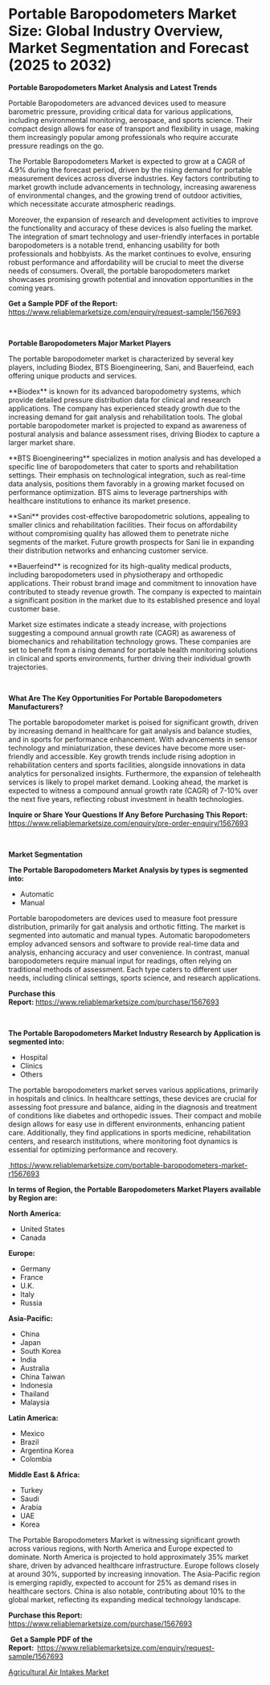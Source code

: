 <p><h1>Portable Baropodometers Market Size: Global Industry Overview, Market Segmentation and Forecast (2025 to 2032)</h1></p><p><strong>Portable Baropodometers Market Analysis and Latest Trends</strong></p>
<p><p>Portable Baropodometers are advanced devices used to measure barometric pressure, providing critical data for various applications, including environmental monitoring, aerospace, and sports science. Their compact design allows for ease of transport and flexibility in usage, making them increasingly popular among professionals who require accurate pressure readings on the go.</p><p>The Portable Baropodometers Market is expected to grow at a CAGR of 4.9% during the forecast period, driven by the rising demand for portable measurement devices across diverse industries. Key factors contributing to market growth include advancements in technology, increasing awareness of environmental changes, and the growing trend of outdoor activities, which necessitate accurate atmospheric readings. </p><p>Moreover, the expansion of research and development activities to improve the functionality and accuracy of these devices is also fueling the market. The integration of smart technology and user-friendly interfaces in portable baropodometers is a notable trend, enhancing usability for both professionals and hobbyists. As the market continues to evolve, ensuring robust performance and affordability will be crucial to meet the diverse needs of consumers. Overall, the portable baropodometers market showcases promising growth potential and innovation opportunities in the coming years.</p></p>
<p><strong>Get a Sample PDF of the Report:&nbsp;</strong> <a href="https://www.reliablemarketsize.com/enquiry/request-sample/1567693?utm_campaign=2876&utm_medium=2&utm_source=Github&utm_content=ia&utm_term=23032025&utm_id=portable-baropodometers">https://www.reliablemarketsize.com/enquiry/request-sample/1567693</a></p>
<p>&nbsp;</p>
<p><strong>Portable Baropodometers Major Market Players</strong></p>
<p><p>The portable baropodometer market is characterized by several key players, including Biodex, BTS Bioengineering, Sani, and Bauerfeind, each offering unique products and services. </p><p>**Biodex** is known for its advanced baropodometry systems, which provide detailed pressure distribution data for clinical and research applications. The company has experienced steady growth due to the increasing demand for gait analysis and rehabilitation tools. The global portable baropodometer market is projected to expand as awareness of postural analysis and balance assessment rises, driving Biodex to capture a larger market share.</p><p>**BTS Bioengineering** specializes in motion analysis and has developed a specific line of baropodometers that cater to sports and rehabilitation settings. Their emphasis on technological integration, such as real-time data analysis, positions them favorably in a growing market focused on performance optimization. BTS aims to leverage partnerships with healthcare institutions to enhance its market presence.</p><p>**Sani** provides cost-effective baropodometric solutions, appealing to smaller clinics and rehabilitation facilities. Their focus on affordability without compromising quality has allowed them to penetrate niche segments of the market. Future growth prospects for Sani lie in expanding their distribution networks and enhancing customer service.</p><p>**Bauerfeind** is recognized for its high-quality medical products, including baropodometers used in physiotherapy and orthopedic applications. Their robust brand image and commitment to innovation have contributed to steady revenue growth. The company is expected to maintain a significant position in the market due to its established presence and loyal customer base.</p><p>Market size estimates indicate a steady increase, with projections suggesting a compound annual growth rate (CAGR) as awareness of biomechanics and rehabilitation technology grows. These companies are set to benefit from a rising demand for portable health monitoring solutions in clinical and sports environments, further driving their individual growth trajectories.</p></p>
<p>&nbsp;</p>
<p><strong>What Are The Key Opportunities For Portable Baropodometers Manufacturers?</strong></p>
<p><p>The portable baropodometer market is poised for significant growth, driven by increasing demand in healthcare for gait analysis and balance studies, and in sports for performance enhancement. With advancements in sensor technology and miniaturization, these devices have become more user-friendly and accessible. Key growth trends include rising adoption in rehabilitation centers and sports facilities, alongside innovations in data analytics for personalized insights. Furthermore, the expansion of telehealth services is likely to propel market demand. Looking ahead, the market is expected to witness a compound annual growth rate (CAGR) of 7-10% over the next five years, reflecting robust investment in health technologies.</p></p>
<p><strong>Inquire or Share Your Questions If Any Before Purchasing This Report:</strong> <a href="https://www.reliablemarketsize.com/enquiry/pre-order-enquiry/1567693?utm_campaign=2876&utm_medium=2&utm_source=Github&utm_content=ia&utm_term=23032025&utm_id=portable-baropodometers">https://www.reliablemarketsize.com/enquiry/pre-order-enquiry/1567693</a></p>
<p>&nbsp;</p>
<p><strong>Market Segmentation</strong></p>
<p><strong>The Portable Baropodometers Market Analysis by types is segmented into:</strong></p>
<p><ul><li>Automatic</li><li>Manual</li></ul></p>
<p><p>Portable baropodometers are devices used to measure foot pressure distribution, primarily for gait analysis and orthotic fitting. The market is segmented into automatic and manual types. Automatic baropodometers employ advanced sensors and software to provide real-time data and analysis, enhancing accuracy and user convenience. In contrast, manual baropodometers require manual input for readings, often relying on traditional methods of assessment. Each type caters to different user needs, including clinical settings, sports science, and research applications.</p></p>
<p><strong>Purchase this Report:&nbsp;</strong><a href="https://www.reliablemarketsize.com/purchase/1567693?utm_campaign=2876&utm_medium=2&utm_source=Github&utm_content=ia&utm_term=23032025&utm_id=portable-baropodometers">https://www.reliablemarketsize.com/purchase/1567693</a></p>
<p>&nbsp;</p>
<p><strong>The Portable Baropodometers Market Industry Research by Application is segmented into:</strong></p>
<p><ul><li>Hospital</li><li>Clinics</li><li>Others</li></ul></p>
<p><p>The portable baropodometers market serves various applications, primarily in hospitals and clinics. In healthcare settings, these devices are crucial for assessing foot pressure and balance, aiding in the diagnosis and treatment of conditions like diabetes and orthopedic issues. Their compact and mobile design allows for easy use in different environments, enhancing patient care. Additionally, they find applications in sports medicine, rehabilitation centers, and research institutions, where monitoring foot dynamics is essential for optimizing performance and recovery.</p></p>
<p><a href="https://www.reliablemarketsize.com/portable-baropodometers-market-r1567693?utm_campaign=2876&utm_medium=2&utm_source=Github&utm_content=ia&utm_term=23032025&utm_id=portable-baropodometers">&nbsp;https://www.reliablemarketsize.com/portable-baropodometers-market-r1567693</a></p>
<p><strong>In terms of Region, the Portable Baropodometers Market Players available by Region are:</strong></p>
<p>
    <p> <strong> North America: </strong>
        <ul>
            <li>United States</li>
            <li>Canada</li>
        </ul>
        </p> 
    <p> <strong> Europe: </strong>
        <ul>
            <li>Germany</li>
            <li>France</li>
            <li>U.K.</li>
            <li>Italy</li>
            <li>Russia</li>
        </ul>
        </p> 
    <p> <strong> Asia-Pacific: </strong>
        <ul>
            <li>China</li>
            <li>Japan</li>
            <li>South Korea</li>
            <li>India</li>
            <li>Australia</li>
            <li>China Taiwan</li>
            <li>Indonesia</li>
            <li>Thailand</li>
            <li>Malaysia</li>
        </ul>
        </p> 
    <p> <strong> Latin America: </strong>
        <ul>
            <li>Mexico</li>
            <li>Brazil</li>
            <li>Argentina Korea</li>
            <li>Colombia</li>
        </ul>
        </p> 
    <p> <strong> Middle East & Africa: </strong>
        <ul>
            <li>Turkey</li>
            <li>Saudi</li>
            <li>Arabia</li>
            <li>UAE</li>
            <li>Korea</li>
        </ul>
    </p>
    </p>
<p><p>The Portable Baropodometers Market is witnessing significant growth across various regions, with North America and Europe expected to dominate. North America is projected to hold approximately 35% market share, driven by advanced healthcare infrastructure. Europe follows closely at around 30%, supported by increasing innovation. The Asia-Pacific region is emerging rapidly, expected to account for 25% as demand rises in healthcare sectors. China is also notable, contributing about 10% to the global market, reflecting its expanding medical technology landscape.</p></p>
<p><strong>Purchase this Report: </strong><a href="https://www.reliablemarketsize.com/purchase/1567693?utm_campaign=2876&utm_medium=2&utm_source=Github&utm_content=ia&utm_term=23032025&utm_id=portable-baropodometers">https://www.reliablemarketsize.com/purchase/1567693</a></p>
<p>&nbsp;<strong>Get a Sample PDF of the Report:&nbsp;&nbsp;</strong><a href="https://www.reliablemarketsize.com/enquiry/request-sample/1567693?utm_campaign=2876&utm_medium=2&utm_source=Github&utm_content=ia&utm_term=23032025&utm_id=portable-baropodometers">https://www.reliablemarketsize.com/enquiry/request-sample/1567693</a></p>
<p><strong></strong></p>
<p><p><a href="https://github.com/ternainglin/Market-Research-Report-List-1/blob/main/agricultural-air-intakes-market.md?utm_campaign=2876&utm_medium=2&utm_source=Github&utm_content=ia&utm_term=23032025&utm_id=portable-baropodometers">Agricultural Air Intakes Market</a></p></p>